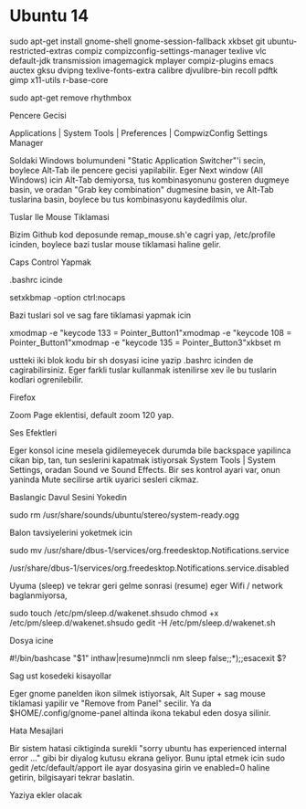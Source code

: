 # Ubuntu 14

sudo apt-get install gnome-shell gnome-session-fallback xkbset git ubuntu-restricted-extras compiz compizconfig-settings-manager texlive vlc default-jdk transmission  imagemagick mplayer compiz-plugins emacs auctex gksu dvipng texlive-fonts-extra calibre djvulibre-bin recoll pdftk gimp x11-utils r-base-core

sudo apt-get remove rhythmbox 

Pencere Gecisi

Applications | System Tools | Preferences | CompwizConfig Settings Manager

Soldaki Windows bolumundeni "Static Application Switcher"'i secin,
boylece Alt-Tab ile pencere gecisi yapilabilir. Eger Next window (All
Windows) icin Alt-Tab demiyorsa, tus kombinasyonunu gosteren dugmeye
basin, ve oradan "Grab key combination" dugmesine basin, ve Alt-Tab
tuslarina basin, boylece bu tus kombinasyonu kaydedilmis olur.

Tuslar Ile Mouse Tiklamasi

Bizim Github kod deposunde remap_mouse.sh'e cagri yap, /etc/profile
icinden, boylece bazi tuslar mouse tiklamasi haline gelir.

Caps Control Yapmak

.bashrc icinde

setxkbmap -option ctrl:nocaps

Bazi tuslari sol ve sag fare tiklamasi yapmak icin

xmodmap -e "keycode 133 = Pointer_Button1"xmodmap -e "keycode 108 = Pointer_Button1"xmodmap -e "keycode 135 = Pointer_Button3"xkbset m

ustteki iki blok kodu bir sh dosyasi icine yazip .bashrc icinden de
cagirabilirsiniz. Eger farkli tuslar kullanmak istenilirse xev ile bu
tuslarin kodlari ogrenilebilir.

Firefox

Zoom Page eklentisi, default zoom 120 yap.

Ses Efektleri

Eger konsol icine mesela gidilemeyecek durumda bile backspace
yapilinca cikan bip, tan, tun seslerini kapatmak istiyorsak System
Tools | System Settings, oradan Sound ve Sound Effects. Bir ses
kontrol ayari var, onun yaninda Mute secilirse artik uyarici sesleri
cikmaz.

Baslangic Davul Sesini Yokedin

sudo rm /usr/share/sounds/ubuntu/stereo/system-ready.ogg

Balon tavsiyelerini yoketmek icin

sudo mv /usr/share/dbus-1/services/org.freedesktop.Notifications.service
 
/usr/share/dbus-1/services/org.freedesktop.Notifications.service.disabled  

Uyuma (sleep) ve tekrar geri gelme sonrasi (resume) eger Wifi / network baglanmiyorsa,

sudo touch /etc/pm/sleep.d/wakenet.shsudo chmod +x /etc/pm/sleep.d/wakenet.shsudo gedit -H /etc/pm/sleep.d/wakenet.sh 

Dosya icine

#!/bin/bashcase "$1" inthaw|resume)nmcli nm sleep false;;*);;esacexit $?

Sag ust kosedeki kisayollar

Eger gnome panelden ikon silmek istiyorsak, Alt Super + sag mouse
tiklamasi yapilir ve "Remove from Panel" secilir. Ya da
$HOME/.config/gnome-panel altinda ikona tekabul eden dosya silinir.

Hata Mesajlari

Bir sistem hatasi ciktiginda surekli "sorry ubuntu has experienced
internal error ..." gibi bir diyalog kutusu ekrana geliyor. Bunu iptal
etmek icin sudo gedit /etc/default/apport ile ayar dosyasina girin
ve enabled=0 haline getirin, bilgisayari tekrar baslatin.

Yaziya ekler olacak






